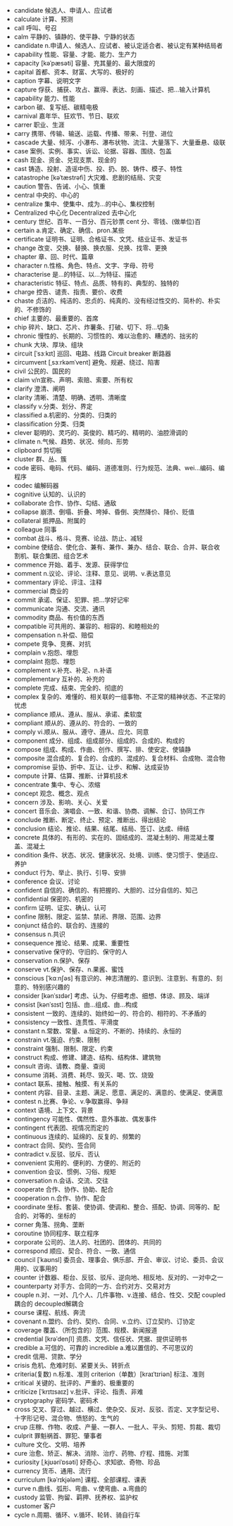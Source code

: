 - candidate 候选人、申请人、应试者
- calculate 计算、预测
- call 呼叫、号召
- calm 平静的、镇静的、使平静、宁静的状态
- candidate n.申请人、候选人、应试者、被认定适合者、被认定有某种结局者
- capability 性能、容量、才能、能力、生产力
- capacity [kəˈpæsəti] 容量、充其量的、最大限度的
- capital 首都、资本、财富、大写的、极好的
- caption 字幕、说明文字
- capture 俘获、捕获、攻占、赢得、表达、刻画、描述、把...输入计算机
- capability 能力、性能
- carbon 碳、复写纸、碳精电极
- carnival 嘉年华、狂欢节、节日、联欢
- carrer 职业、生涯
- carry 携带、传输、输送、运载、传播、带来、刊登、进位
- cascade 大量、倾泻、小瀑布、瀑布状物、流注、大量落下、大量垂悬、级联
- case 案例、实例、事实、诉讼、论据、容器、围绕、包盖
- cash 现金、资金、兑现支票、现金的
- cast 铸造、投射、造谣中伤、投、扔、脱、铸件、模子、特性
- catastrophe [kəˈtæstrəfi] 大灾难、悲剧的结局、灾变
- caution 警告、告诫、小心、慎重
- central 中央的、中心的
- centralize 集中、使集中、成为...的中心、集权控制
- Centralized 中心化 Decentralized 去中心化
- century 世纪、百年、一百分、百元钞票 cent 分、零钱、(做单位)百
- certain a.肯定、确定、确信、pron.某些
- certificate 证明书、证明、合格证书、文凭、结业证书、发证书
- change 改变、交换、替换、换衣服、兑换、找零、更换
- chapter 章、回、时代、篇章
- character n.性格、角色、特点、文字、字母、符号
- characterise 是...的特征、以...为特征、描述
- characteristic 特征、特点、品质、特有的、典型的、独特的
- charge 控告、谴责、指责、要价、收费
- chaste 贞洁的、纯洁的、忠贞的、纯真的、没有经过性交的、简朴的、朴实的、不修饰的
- chief 主要的、最重要的、首席
- chip 碎片、缺口、芯片、炸薯条、打破、切下、将...切条
- chronic 慢性的、长期的、习惯性的、难以治愈的、糟透的、拙劣的
- chunk 大块、厚块、组块
- circuit [ˈsɜːkɪt] 巡回、电路、线路 Circuit breaker 断路器
- circumvent [ˌsɜːrkəmˈvent] 避免、规避、绕过、陷害
- civil 公民的、国民的
- claim v/n宣称、声明、索赔、索要、所有权
- clarify 澄清、阐明
- clarity 清晰、清楚、明确、透明、清晰度
- classify v.分类、划分、界定
- classified a.机密的、分类的、归类的
- classification 分类、归类
- clever 聪明的、灵巧的、英俊的、精巧的、精明的、油腔滑调的
- climate  n.气候、趋势、状况、倾向、形势
- clipboard 剪切板
- cluster 群、丛、簇
- code 密码、电码、代码、编码、道德准则、行为规范、法典、wei...编码、编程序
- codec 编解码器
- cognitive 认知的、认识的
- collaborate 合作、协作、勾结、通敌
- collapse 崩溃、倒塌、折叠、垮掉、昏倒、突然降价、降价、贬值
- collateral 抵押品、附属的
- colleague 同事
- combat 战斗、格斗、竞赛、论战、防止、减轻
- combine 使结合、使化合、兼有、兼作、兼办、结合、联合、合并、联合收割机、联合集团、组合艺术
- commence 开始、着手、发源、获得学位
- comment n.议论、评论、注释、意见、说明、v.表达意见
- commentary 评论、评注、注释
- commercial  商业的
- commit 承诺、保证、犯罪、把...学好记牢
- communicate 沟通、交流、通讯
- commodity 商品、有价值的东西
- compatible 可共用的、兼容的、相容的、和睦相处的
- compensation n.补偿、赔偿
- compete 竞争、竞赛、对抗
- complain v.抱怨、埋怨
- complaint 抱怨、埋怨
- complement v.补充、补足、n.补语
- complementary 互补的、补充的
- complete 完成、结束、完全的、彻底的
- complex 复杂的、难懂的、相关联的一组事物、不正常的精神状态、不正常的忧虑
- compliance 顺从、遵从、服从、承诺、柔软度
- compliant 顺从的、遵从的、符合的、一致的
- comply vi.顺从、服从、遵守、遵从、应允、同意
- component 成分、组成、组成部分、组成的、合成的、构成的
- compose 组成、构成、作曲、创作、撰写、排、使安定、使镇静
- composite 混合成的、复合的、合成的、混成的、复合材料、合成物、混合物
- compromise 妥协、折中、互让、让步、和解、达成妥协
- compute 计算、估算、推断、计算机技术
- concentrate 集中、专心、浓缩
- concept 观念、概念、观点
- concern 涉及、影响、关心、关爱
- concert 音乐会、演唱会、一致、和谐、协商、调解、合订、协同工作
- conclude 推断、断定、终止、预定、推断出、得出结论
- conclusion 结论、推论、结果、结尾、结局、签订、达成、缔结
- concrete 具体的、有形的、实在的、固结成的、混凝土制的、用混凝土覆盖、混凝土
- condition 条件、状态、状况、健康状况、处境、训练、使习惯于、使适应、养护
- conduct 行为、举止、执行、引导、安排
- conference 会议、讨论
- confident 自信的、确信的、有把握的、大胆的、过分自信的、知己
- confidential 保密的、机密的
- confirm 证明、证实、确认、认可
- confine 限制、限定、监禁、禁闭、界限、范围、边界
- conjunct 结合的、联合的、连接的
- consensus n.共识
- consequence 推论、结果、成果、重要性
- conservative 保守的、守旧的、保守的人
- conservation n.保护、保存
- conserve vt.保护、保存、n.果酱、蜜饯
- conscious [ˈkɑːnʃəs] 有意识的、神志清醒的、意识到、注意到、有意的、刻意的、特别感兴趣的
- consider [kənˈsɪdər] 考虑、认为、仔细考虑、细想、体谅、顾及、端详
- consist [kənˈsɪst] 包括、由...组成、由...构成
- consistent 一致的、连续的、始终如一的、符合的、相符的、不矛盾的
- consistency 一致性、连贯性、平滑度
- constant n.常数、常量、a.恒定的、不断的、持续的、永恒的
- constrain vt.强迫、约束、限制
- constraint 强制、限制、限定、约束
- construct 构成、修建、建造、结构、结构体、建筑物
- consult 咨询、请教、商量、查阅
- consume 消耗、消费、耗尽、毁灭、喝、饮、烧毁
- contact 联系、接触、触摸、有关系的
- content 内容、目录、主题、满足、愿意、满足的、满意的、使满足、使满意
- contest n.比赛、争论、v.争取赢得、争辩
- context 语境、上下文、背景
- contingency 可能性、偶然性、意外事故、偶发事件
- contingent 代表团、视情况而定的
- continuous 连续的、延绵的、反复的、频繁的
- contract 合同、契约、签合同
- contradict v.反驳、驳斥、否认
- convenient 实用的、便利的、方便的、附近的
- convention 会议、惯例、习俗、规矩
- conversation n.会话、交流、交往
- cooperate 合作、协作、协助、配合
- cooperation n.合作、协作、配合
- coordinate 坐标、套装、使协调、使调和、整合、搭配、协调、同等的、配合的、对等的、坐标的
- corner 角落、拐角、垄断
- coroutine 协同程序、联立程序
- corporate 公司的、法人的、社团的、团体的、共同的
- correspond 顺应、契合、符合、一致、通信
- council [ˈkaʊnsl] 委员会、理事会、俱乐部、开会、审议、讨论、委员、会议用的、议事用的
- counter 计数器、柜台、反驳、驳斥、逆向地、相反地、反对的、一对中之一
- counterparty 对手方、合同的一方、合约对方、交易对方
- couple n.对、一对、几个人、几件事物、v.连接、结合、性交、交配   coupled耦合的 decoupled解耦合
- course 课程、航线、奔流
- covenant n.盟约、合约、契约、合同、v.立约、订立契约、订协定
- coverage 覆盖、（所包含的）范围、规模、新闻报道
- credential [krəˈdenʃl] 资质、文凭、信任状、凭据、提供证明书
- credible a.可信的、可靠的  incredible a.难以置信的、不可思议的  
- credit 信用、贷款、学分
- crisis 危机、危难时刻、紧要关头、转折点
- criteria(复数) n.标准、准则 criterion（单数）[kraɪˈtɪriən] 标注、准则
- critical 关键的、批评的、严重的、极重要的
- criticize [ˈkrɪtɪsaɪz] v.批评、评论、指责、非难
- cryptography 密码学、密码术
- cross 交叉、穿过、越过、横过、使杂交、反对、反驳、否定、叉字型记号、十字形记号、混合物、愤怒的、生气的
- crup 庄稼、作物、收成、产量、一群人、一批人、平头、剪短、剪裁、裁切
- culprit 罪魁祸首、罪犯、肇事者
- culture 文化、文明、培养
- cure 治愈、矫正、解决、消除、治疗、药物、疗程、措施、对策
- curiosity [ˌkjʊəriˈɒsəti] 好奇心、求知欲、奇物、珍品
- currency 货币、通用、流行
- curriculum [kəˈrɪkjələm] 课程、全部课程、课表
- curve n.曲线、弧形、弯曲、v.使弯曲、a.弯曲的
- custody 监管、拘留、羁押、抚养权、监护权
- customer 客户
- cycle n.周期、循环、v.循环、轮转、骑自行车